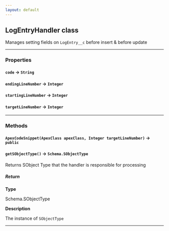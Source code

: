 ```yaml
---
layout: default
---
```


## LogEntryHandler class

Manages setting fields on `LogEntry__c` before insert &amp; before update

---

### Properties

#### `code` → `String`

#### `endingLineNumber` → `Integer`

#### `startingLineNumber` → `Integer`

#### `targetLineNumber` → `Integer`

---

### Methods

#### `ApexCodeSnippet(ApexClass apexClass, Integer targetLineNumber)` → `public`

#### `getSObjectType()` → `Schema.SObjectType`

Returns SObject Type that the handler is responsible for processing

##### Return

**Type**

Schema.SObjectType

**Description**

The instance of `SObjectType`

---
